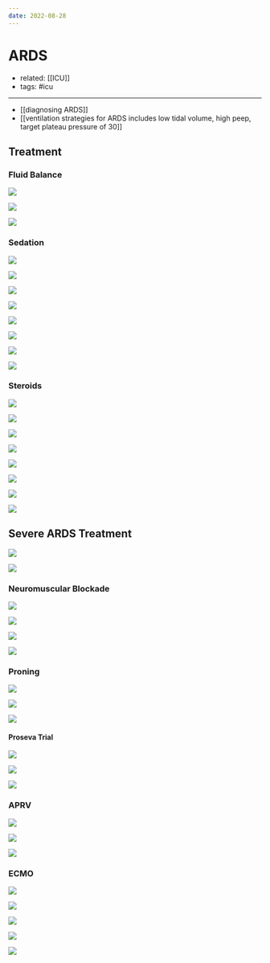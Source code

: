 ```yaml
---
date: 2022-08-28
---
```


# ARDS

- related: [[ICU]]
- tags: #icu
---

- [[diagnosing ARDS]]
- [[ventilation strategies for ARDS includes low tidal volume, high peep, target plateau pressure of 30]]

## Treatment

### Fluid Balance

![](<https://photos.thisispiggy.com/file/wikiFiles/202208281406 (32).jpg>)

![](<https://photos.thisispiggy.com/file/wikiFiles/202208281406 (33).jpg>)

![](<https://photos.thisispiggy.com/file/wikiFiles/202208281406 (34).jpg>)

### Sedation

![](<https://photos.thisispiggy.com/file/wikiFiles/202208281406 (35).jpg>)

![](<https://photos.thisispiggy.com/file/wikiFiles/202208281406 (37).jpg>)

![](<https://photos.thisispiggy.com/file/wikiFiles/202208281406 (38).jpg>)

![](<https://photos.thisispiggy.com/file/wikiFiles/202208281406 (39).jpg>)

![](<https://photos.thisispiggy.com/file/wikiFiles/202208281406 (40).jpg>)

![](<https://photos.thisispiggy.com/file/wikiFiles/202208281406 (41).jpg>)

![](<https://photos.thisispiggy.com/file/wikiFiles/202208281406 (42).jpg>)

![](<https://photos.thisispiggy.com/file/wikiFiles/202208281406 (43).jpg>)

### Steroids

![](<https://photos.thisispiggy.com/file/wikiFiles/202208281406 (44).jpg>)

![](<https://photos.thisispiggy.com/file/wikiFiles/202208281406 (45).jpg>)

![](<https://photos.thisispiggy.com/file/wikiFiles/202208281406 (46).jpg>)

![](<https://photos.thisispiggy.com/file/wikiFiles/202208281407 (47).jpg>)

![](<https://photos.thisispiggy.com/file/wikiFiles/202208281407 (48).jpg>)

![](<https://photos.thisispiggy.com/file/wikiFiles/202208281407 (49).jpg>)

![](<https://photos.thisispiggy.com/file/wikiFiles/202208281407 (50).jpg>)

![](<https://photos.thisispiggy.com/file/wikiFiles/202208281407 (51).jpg>)

## Severe ARDS Treatment

![](<https://photos.thisispiggy.com/file/wikiFiles/202208281407 (53).jpg>)

![](<https://photos.thisispiggy.com/file/wikiFiles/202208281407 (54).jpg>)

### Neuromuscular Blockade

![](<https://photos.thisispiggy.com/file/wikiFiles/202208281407 (55).jpg>)

![](<https://photos.thisispiggy.com/file/wikiFiles/202208281407 (56).jpg>)

![](<https://photos.thisispiggy.com/file/wikiFiles/202208281407 (57).jpg>)

![](<https://photos.thisispiggy.com/file/wikiFiles/202208281407 (58).jpg>)

### Proning

![](<https://photos.thisispiggy.com/file/wikiFiles/202208281407 (59).jpg>)

![](<https://photos.thisispiggy.com/file/wikiFiles/202208281407 (60).jpg>)

![](<https://photos.thisispiggy.com/file/wikiFiles/202208281407 (61).jpg>)

#### Proseva Trial

![](<https://photos.thisispiggy.com/file/wikiFiles/202208281407 (62).jpg>)

![](<https://photos.thisispiggy.com/file/wikiFiles/202208281407 (63).jpg>)

![](<https://photos.thisispiggy.com/file/wikiFiles/202208281407 (64).jpg>)

### APRV

![](<https://photos.thisispiggy.com/file/wikiFiles/202208281407 (65).jpg>)

![](<https://photos.thisispiggy.com/file/wikiFiles/202208281407 (66).jpg>)

![](<https://photos.thisispiggy.com/file/wikiFiles/202208281407 (67).jpg>)

### ECMO

![](<https://photos.thisispiggy.com/file/wikiFiles/202208281407 (68).jpg>)

![](<https://photos.thisispiggy.com/file/wikiFiles/202208281407 (69).jpg>)

![](<https://photos.thisispiggy.com/file/wikiFiles/202208281407 (70).jpg>)

![](<https://photos.thisispiggy.com/file/wikiFiles/202208281407 (71).jpg>)

![](<https://photos.thisispiggy.com/file/wikiFiles/202208281407 (72).jpg>)
